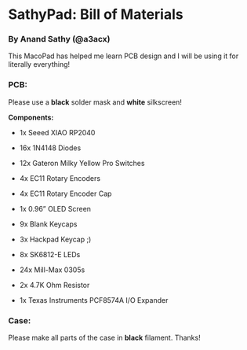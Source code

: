 SathyPad: Bill of Materials
===========================

### By Anand Sathy (@a3acx)

This MacoPad has helped me learn PCB design and I will be using it for literally everything!

### PCB:

Please use a **black** solder mask and **white** silkscreen!

**Components:**

*   1x Seeed XIAO RP2040
    
*   16x 1N4148 Diodes
    
*   12x Gateron Milky Yellow Pro Switches
    
*   4x EC11 Rotary Encoders
    
*   4x EC11 Rotary Encoder Cap
    
*   1x 0.96” OLED Screen
    
*   9x Blank Keycaps
    
*   3x Hackpad Keycap ;)
    
*   8x SK6812-E LEDs
    
*   24x Mill-Max 0305s
    
*   2x 4.7K Ohm Resistor
    
*   1x Texas Instruments PCF8574A I/O Expander
    

### Case:

Please make all parts of the case in **black** filament. Thanks!
